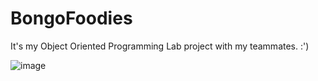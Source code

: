 # BongoFoodies
 It's my Object Oriented Programming Lab project with my teammates.
 :')
 
![image](https://user-images.githubusercontent.com/60234247/127413247-fffdc305-ddbb-472d-9fd6-bfad71015aed.png)

